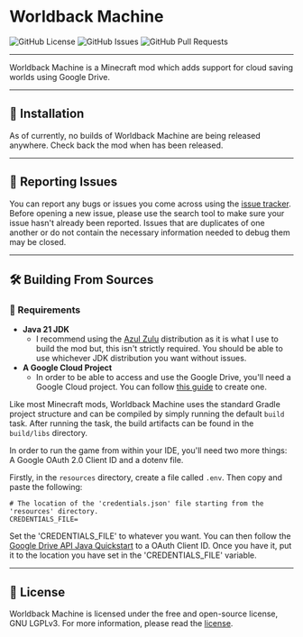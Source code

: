 # Worldback Machine

![GitHub License](https://img.shields.io/github/license/Ayydxn/Iridium)
![GitHub Issues](https://img.shields.io/github/issues/Ayydxn/Iridium)
![GitHub Pull Requests](https://img.shields.io/github/issues-pr/Ayydxn/Iridium)

---

Worldback Machine is a Minecraft mod which adds support for cloud saving worlds using Google Drive.

---

## 🔽 Installation

As of currently, no builds of Worldback Machine are being released anywhere. Check back the mod when has been released.

---

## 🐛 Reporting Issues

You can report any bugs or issues you come across using the [issue tracker](https://github.com/Ayydxn/WorldbackMachine/issues). Before opening a new issue, please use the search tool to make sure your issue hasn't already been reported. Issues that are duplicates of one another or do not contain the necessary information needed to debug them may be closed.

---

## 🛠 Building From Sources

### 📃 Requirements

- **Java 21 JDK**
  - I recommend using the [Azul Zulu](https://www.azul.com) distribution as it is what I use to build the mod but, this isn't strictly required. You should be able to use whichever JDK distribution you want without issues.
- **A Google Cloud Project**
  - In order to be able to access and use the Google Drive, you'll need a Google Cloud project. You can follow [this guide](https://developers.google.com/workspace/drive/api/quickstart/java) to create one.


Like most Minecraft mods, Worldback Machine uses the standard Gradle project structure and can be compiled by simply running the default `build` task. After running the task, the build artifacts can be found in the `build/libs` directory.

In order to run the game from within your IDE, you'll need two more things: A Google OAuth 2.0 Client ID and a dotenv file.

Firstly, in the `resources` directory, create a file called `.env`. Then copy and paste the following:
```text
# The location of the 'credentials.json' file starting from the 'resources' directory.
CREDENTIALS_FILE=
```

Set the 'CREDENTIALS_FILE' to whatever you want. You can then follow the [Google Drive API Java Quickstart](https://developers.google.com/workspace/drive/api/quickstart/java) to a OAuth Client ID. Once you have it, put it to the location you have set in the 'CREDENTIALS_FILE' variable.

---

## 📃 License

Worldback Machine is licensed under the free and open-source license, GNU LGPLv3. For more information, please read the [license](https://choosealicense.com/licenses/lgpl-3.0/).
